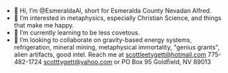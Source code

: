 - 👋 Hi, I’m @EsmeraldaAl, short for Esmeralda County Nevadan Alfred.
- 👀 I’m interested in metaphysics, especially Christian Science, and things that make me happy.
- 🌱 I’m currently learning to be less covetous.
- 💞️ I’m looking to collaborate on gravity-based energy systems, refrigeration, mineral mining, metaphysical immortality, "genius grants", alien artifacts, good intel.
Reach me at scottleetygett@hotmail.com 775-482-1724 scotttygett@yahoo.com or PO Box 95 Goldfield, NV 89013

<!---
EsmeraldaAl/EsmeraldaAl is a ✨ special ✨ repository because its `README.md` (this file) appears on your GitHub profile.
You can click the Preview link to take a look at your changes.
--->
